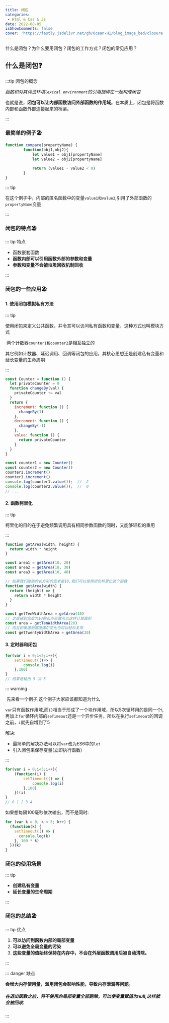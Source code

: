 ```yaml
---
title: 闭包
categories: 
 - Html & Css & Js
date: 2022-08-05
isShowComments: false
cover: 'https://fastly.jsdelivr.net/gh/Ocean-H1/blog_image_bed/closure.png'
---
```


什么是闭包？为什么要用闭包？闭包的工作方式？闭包的常见应用？

## 什么是闭包:question:

:::tip 闭包的概念

​	*函数和对其词法环境`lexical environment`的引用捆绑在一起构成闭包*

​	也就是说，**闭包可以让内部函数访问外部函数的作用域**。在本质上，闭包是将函数内部和函数外部连接起来的桥梁。

:::

### 最简单的例子:beach_umbrella:

```javascript
function compare(propertyName) {
    	function(obj1,obj2){
            let value1 = obj1[propertyName]
            let value2 = obj2[propertyName]
            
            return (value1 - value2 < 0)
        }
}
```

::: tip

​	在这个例子中，内部的匿名函数中的变量`value1和value2`,引用了外部函数的`propertyName`变量

:::

### 闭包的特点:beach_umbrella:

::: tip 特点

* 函数嵌套函数
* **函数内部可以引用函数外部的参数和变量**
* **参数和变量不会被垃圾回收机制回收**

:::

### 闭包的一些应用:beach_umbrella:

#### 1. 使用闭包模拟私有方法

::: tip

​		使用闭包来定义公共函数，并令其可以访问私有函数和变量，这种方式也叫模块方式

​		两个计数器`counter1和counter2`是相互独立的

​		其它例如计数器、延迟调用、回调等闭包的应用，其核心思想还是创建私有变量和延长变量的生命周期

:::

```javascript
const Counter = function () {
  let privateCounter = 0
  function changeBy(val) {
    privateCounter += val
  }
  return {
    increment: function () {
      changeBy(1)
    },
    decrement: function () {
      changeBy(-1)
    },
    value: function () {
      return privateCounter
    }
  }
}

const counter1 = new Counter()
const counter2 = new Counter()
counter1.increment()
counter1.increment()
console.log(counter1.value());  //  2
console.log(counter2.value());  //  0
// ...
```

#### 2. 函数柯里化

::: tip

​		柯里化的目的在于避免频繁调用具有相同参数函数的同时，又能够轻松的重用

:::

```javascript
function getArea(width, height) {
  return width * height
}

const area1 = getArea(10, 20)
const area2 = getArea(10, 30)
const area3 = getArea(10, 40)

// 如果我们碰到的长方形的宽老是10,我们可以使用闭包柯里化这个函数
function getArea(width) {
  return (height) => {
    return width * height
  }
}

const getTenWidthArea = getArea(10)
// 之后碰到宽度为10的长方形就可以这样计算面积
const area = getTenWidthArea(20)
// 而且如果遇到宽度偶尔变化也可以轻松复用
const getTwentyWidthArea = getArea(20)
```

#### 3. 定时器和闭包

```javascript
for(var i = 0;i<5;i++){
    setTimeout(()=> {
        console.log(i)
    },100)
}
// 结果是输出 5 次 5
```

::: warning

​	先来看一个例子,这个例子大家应该都知道为什么

​	`var`只有函数作用域,而`{}`相当于形成了一个块作用域，所以5次循环用的是同一个i,再加上`for`循环内部的`seTimeout`还是一个异步任务，所以在执行`seTimeout`的回调之前，`i`就先自增到了5

解决:

* 最简单的解决办法可以将`var`改为ES6中的`let`
* 引入闭包来保存变量(立即执行函数)

:::

```javascript
for(var i = 0;i<5;i++){
    (function(i) {
        setTimeout(() => {
            console.log(i)
        },100)
    })(i)
}
// 0 1 2 3 4
```

如果想每隔100毫秒依次输出，而不是同时:

```javascript
for (var k = 0; k < 5; k++) {
  (function(k) {
    setTimeout(() => {
      console.log(k)
    }, 100 * k)
  })(k)
}
```

### 闭包的使用场景

::: tip

* **创建私有变量**
* **延长变量的生命周期**

:::

### 闭包的总结:beach_umbrella:

::: tip 优点

1. **可以访问到函数内部的局部变量**
2. **可以避免全局变量的污染**
3. **这些变量的值始终保持在内存中，不会在外层函数调用后被自动清除。**

:::

::: danger 缺点

​	**会增大内存使用量，滥用闭包会影响性能，导致内存泄漏等问题。**

##### 在退出函数之前，将不使用的局部变量全部删除，可以使变量赋值为null,这样就会被回收.

:::
